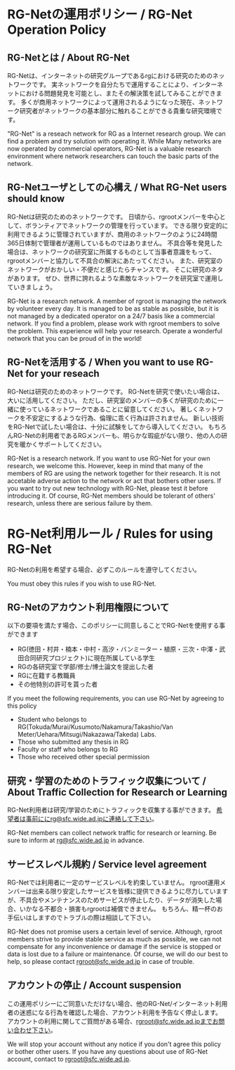 # RG-Netの運用ポリシー / RG-Net Operation Policy
## RG-Netとは / About RG-Net
 RG-Netは、インターネットの研究グループであるrgにおける研究のためのネットワークです。 実ネットワークを自分たちで運用することにより、インターネットにおける問題発見を可能とし、またその解決策を試してみることができます。 多くが商用ネットワークによって運用されるようになった現在、ネットワーク研究者がネットワークの基本部分に触れることができる貴重な研究環境です。

 "RG-Net" is a reseach network for RG as a Internet research group. We can find a problem and try solution with operating it. While Many networks are now operated by commercial operators, RG-Net is a valuable research environment where network researchers can touch the basic parts of the network.



## RG-Netユーザとしての心構え / What RG-Net users should know
 RG-Netは研究のためのネットワークです。 日頃から、rgrootメンバーを中心として、ボランティアでネットワークの管理を行っています。 できる限り安定的に利用できるように管理されていますが、商用のネットワークのように24時間365日体制で管理者が運用しているものではありません。 不具合等を発見した場合は、ネットワークの研究室に所属するものとして当事者意識をもって、 rgrootメンバーと協力して不具合の解決にあたってください。
 また、研究室のネットワークがおかしい・不便だと感じたらチャンスです。 そこに研究のネタがあります。 ぜひ、世界に誇れるような素敵なネットワークを研究室で運用していきましょう。

 RG-Net is a research network. A member of rgroot is managing the network by volunteer every day. It is managed to be as stable as possible, but it is not managed by a dedicated operator on a 24/7 basis like a commercial network. 
 If you find a problem, please work with rgroot members to solve the problem. This experience will help your research. Operate a wonderful network that you can be proud of in the world!


## RG-Netを活用する / When you want to use RG-Net for your reseach
 RG-Netは研究のためのネットワークです。 RG-Netを研究で使いたい場合は、大いに活用してください。 ただし、研究室のメンバーの多くが研究のために一緒に使っているネットワークであることに留意してください。 著しくネットワークを不安定にするような行為、倫理に乖く行為は許されません。 新しい技術をRG-Netで試したい場合は、十分に試験をしてから導入してください。
 もちろんRG-Netの利用者であるRGメンバーも、明らかな瑕疵がない限り、他の人の研究を暖かくサポートしてください。

 RG-Net is a research network. If you want to use RG-Net for your own research, we welcome this. However, keep in mind that many of the members of RG are using the network together for their research. It is  not accetable  adverse action to the network or act that bothers other users. If you want to try out new technology with RG-Net, please test it before introducing it.
 Of course, RG-Net members should be tolerant of others' research, unless there are serious failure by them.





 
# RG-Net利用ルール / Rules for using RG-Net
RG-Netの利用を希望する場合、必ずこのルールを遵守してください。

You must obey this rules if you wish to use RG-Net.

## RG-Netのアカウント利用権限について
 以下の要項を満たす場合、このポリシーに同意しることでRG-Netを使用する事ができます


- RG(徳田・村井・楠本・中村・高汐・バンミーター・植原・三次・中澤・武田合同研究プロジェクト)に現在所属している学生
- RGの各研究室で学部/修士/博士論文を提出した者
- RGに在籍する教職員
- その他特別の許可を貰った者

 If you meet the following requirements, you can use RG-Net by agreeing to this policy
- Student who belongs to RG(Tokuda/Murai/Kusumoto/Nakamura/Takashio/Van Meter/Uehara/Mitsugi/Nakazawa/Takeda) Labs.
- Those who submitted any thesis in RG
- Faculty or staff who belongs to RG
- Those who received other special permission


## 研究・学習のためのトラフィック収集について / About Traffic Collection for Research or Learning

 RG-Net利用者は研究/学習のためにトラフィックを収集する事ができます。
希望者は事前ににrg@sfc.wide.ad.jpに連絡して下さい。

 RG-Net members can collect network traffic for research or learning. Be sure to inform at rg@sfc.wide.ad.jp in advance.


## サービスレベル規約 / Service level agreement
 RG-Netでは利用者に一定のサービスレベルを約束していません。
 rgroot運用メンバーは出来る限り安定したサービスを皆様に提供できるように尽力していますが、不具合やメンテナンスのためサービスが停止したり、データが消失した場合、いかなる不都合・損害もrgrootは補償できません。 
 もちろん、精一杯のお手伝いはしますのでトラブルの際は相談して下さい。
 
 
 RG-Net does not promise users a certain level of service.
 Although, rgroot members strive to provide stable service as much as possible, we can not compensate for any inconvenience or damage if the service is stopped or data is lost due to a failure or maintenance.
 Of course, we will do our best to help, so please contact rgroot@sfc.wide.ad.jp in case of trouble.
 
 

## アカウントの停止 / Account suspension
この運用ポリシーにご同意いただけない場合、他のRG-Net/インターネット利用者の迷惑になる行為を確認した場合、アカウント利用を予告なく停止します。
アカウントの利用に関してご質問がある場合、rgroot@sfc.wide.ad.jpまでお問い合わせ下さい。

 We will stop your account without any notice if you don't agree this policy or bother other users.
 If you have any questions about use of RG-Net account, contact to rgroot@sfc.wide.ad.jp.
